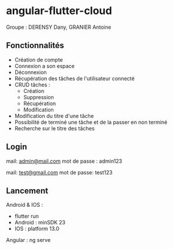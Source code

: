 # angular-flutter-cloud

Groupe : DERENSY Dany, GRANIER Antoine

## Fonctionnalités
- Création de compte
- Connexion a son espace
- Déconnexion
- Récupération des tâches de l'utilisateur connecté
- CRUD tâches :
  - Création
  - Suppression
  - Récupération
  - Modification
- Modification du titre d'une tâche
- Possibilité de terminé une tâche et de la passer en non terminé
- Recherche sur le titre des tâches

## Login
mail: admin@mail.com 
mot de passe : admin123

mail: test@gmail.com
mot de passe: test123

## Lancement

Android & IOS : 
- flutter run
- Android : minSDK 23
- IOS : platform 13.0

Angular : ng serve
